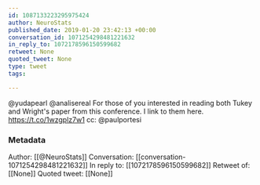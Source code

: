 ```yaml
---
id: 1087133223295975424
author: NeuroStats
published_date: 2019-01-20 23:42:13 +00:00
conversation_id: 1071254298481221632
in_reply_to: 1072178596150599682
retweet: None
quoted_tweet: None
type: tweet
tags:

---
```


@yudapearl @analisereal For those of you interested in reading both Tukey and Wright's paper from this conference. I link to them here. https://t.co/1wzgplz7w1
cc: @paulportesi

### Metadata

Author: [[@NeuroStats]]
Conversation: [[conversation-1071254298481221632]]
In reply to: [[1072178596150599682]]
Retweet of: [[None]]
Quoted tweet: [[None]]
